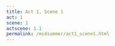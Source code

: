 ```yaml
---
title: Act 1, Scene 1
act: 1
scene: 1
actscene: 1.1
permalink: /midsummer/act1_scene1.html
---
```


